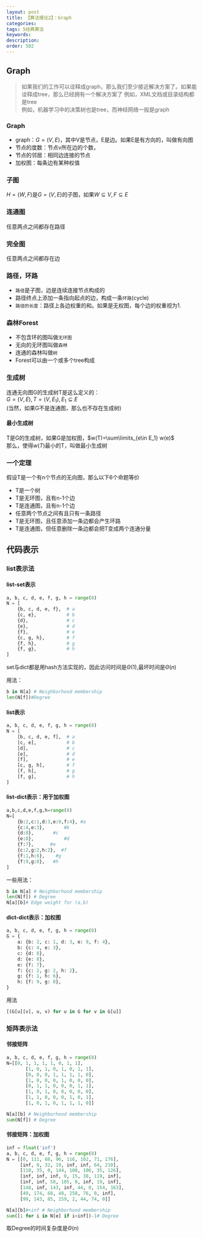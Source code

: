 ```yaml
---
layout: post
title: 【算法理论2】：Graph
categories:
tags: 5经典算法
keywords:
description:
order: 502
---
```




## Graph

>如果我们的工作可以诠释成graph，那么我们至少接近解决方案了。如果能诠释成tree，那么已经拥有一个解决方案了
>例如，XML文档或目录结构都是tree  
例如，机器学习中的决策树也是tree，而神经网络一般是graph


### Graph

- graph：$G=(V,E)$，其中V是节点，E是边。如果E是有方向的，叫做有向图
- 节点的度数：节点v所在边的个数，
- 节点的邻居：相同边连接的节点
- 加权图：每条边有某种权值

### 子图
$H=(W,F)$是$G=(V,E)$的子图，如果$W \subseteq V,F \subseteq E$

### 连通图
任意两点之间都存在路径

### 完全图

任意两点之间都存在边

### 路径，环路
- `路径`是子图，边是连续连接节点构成的  
- 路径终点上添加一条指向起点的边，构成一条`环路`(cycle)  
- `路径的长度`：路径上各边权重的和。如果是无权图，每个边的权重视为1.

### 森林Forest
- 不包含环的图叫做`无环图`
- 无向的无环图叫做`森林`
- 连通的森林叫做`树`
- Forest可以由一个或多个tree构成

### 生成树

连通无向图G的生成树T是这么定义的：  
$G=(V,E), T=(V,E_1), E_1 \subseteq E$  
(当然，如果G不是连通图，那么也不存在生成树)  

#### 最小生成树

T是G的生成树，如果G是加权图，$w(T)=\sum\limits_{e\in E_1} w(e)$  
那么，使得$w(T)$最小的T，叫做最小生成树  

### 一个定理

假设T是一个有n个节点的无向图，那么以下6个命题等价
- T是一个树
- T是无环图，且有n-1个边
- T是连通图，且有n-1个边
- 任意两个节点之间有且只有一条路径
- T是无环图，且任意添加一条边都会产生环路
- T是连通图，但任意删除一条边都会把T变成两个连通分量  


## 代码表示

### list表示法

#### list-set表示
```py
a, b, c, d, e, f, g, h = range(8)
N = [
    {b, c, d, e, f},  # a
    {c, e},           # b
    {d},              # c
    {e},              # d
    {f},              # e
    {c, g, h},        # f
    {f, h},           # g
    {f, g},           # h
]
```
set与dict都是用hash方法实现的，因此访问时间是$\Theta(1)$,最坏时间是$\Theta(n)$  

用法：  
```py
b in N[a] # Neighborhood membership
len(N[f])#Degree
```


#### list表示
```py
a, b, c, d, e, f, g, h = range(8)
N = [
    [b, c, d, e, f],  # a
    [c, e],           # b
    [d],              # c
    [e],              # d
    [f],              # e
    [c, g, h],        # f
    [f, h],           # g
    [f, g],           # h
]
```

#### list-dict表示：用于加权图
```py
a,b,c,d,e,f,g,h=range(8)
N=[
    {b:2,c:1,d:3,e:9,f:4}, #a
    {c:4,e:3},       #b
    {d:8},       #c
    {e:8},           #d
    {f:7},      #e
    {c:2,g:2,h:2},  #f
    {f:1,h:6},    #g
    {f:9,g:8},   #h
]
```
一些用法：
```py
b in N[a] # Neighborhood membership
len(N[f]) # Degree
N[a][b]# Edge weight for (a,b)
```

#### dict-dict表示：加权图

```py
a, b, c, d, e, f, g, h = range(8)
G = {
    a: {b: 2, c: 1, d: 3, e: 9, f: 4},
    b: {c: 4, e: 3},
    c: {d: 8},
    d: {e: 8},
    e: {f: 7},
    f: {c: 2, g: 2, h: 2},
    g: {f: 1, h: 6},
    h: {f: 9, g: 8},
}
```

用法  
```py
[(G[u][v], u, v) for u in G for v in G[u]]
```
### 矩阵表示法
#### 邻接矩阵

```py
a, b, c, d, e, f, g, h = range(8)
N=[[0, 1, 1, 1, 1, 0, 1, 1],
       [1, 0, 1, 0, 1, 0, 1, 1],
       [0, 0, 0, 1, 1, 1, 1, 0],
       [1, 0, 0, 0, 1, 0, 0, 0],
       [0, 1, 1, 0, 0, 0, 1, 1],
       [1, 0, 1, 0, 0, 0, 0, 0],
       [1, 1, 0, 0, 0, 1, 0, 1],
       [1, 0, 1, 0, 1, 1, 1, 0]]
```

```py
N[a][b] # Neighborhood membership
sum(N[f]) # Degree
```

#### 邻接矩阵：加权图
```py
inf = float('inf')
a, b, c, d, e, f, g, h = range(8)
N = [[0, 111, 88, 96, 116, 102, 71, 176],
     [inf, 0, 32, 19, inf, inf, 64, 210],
     [110, 35, 0, 144, 108, 106, 35, 126],
     [inf, inf, inf, 0, 15, 38, 119, inf],
     [inf, inf, 58, 105, 0, inf, 19, inf],
     [148, inf, 143, inf, 44, 0, 154, 163],
     [49, 174, 68, 48, 258, 76, 0, inf],
     [99, 143, 85, 159, 2, 44, 74, 0]]
```

```py
N[a][b]#<inf # Neighborhood membership
sum([1 for i in N[e] if i<inf])-1# Degree
```
取Degree的时间复杂度是$\Theta(n)$  
